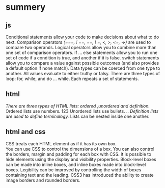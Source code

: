 # summery
## js
Conditional statements allow your code to make
decisions about what to do next.
Comparison operators *(===, ! ==, ==, ! =, <, >, <=, =>)*
are used to compare two operands.
Logical operators allow you to combine more than one
set of comparison operators.
if ... else statements allow you to run one set of code
if a condition is true, and another if it is false.
switch statements allow you to compare a value
against possible outcomes (and also provides a default
option if none match).
Data types can be coerced from one type to another.
All values evaluate to either truthy or falsy.
There are three types of loop: for, while, and
do ... while. Each repeats a set of statements.
## html 
*There are three types of HTML lists: ordered ,unordered and definition.*
Ordered lists use numbers. 123
Unordered lists use bullets. ..
*Definition lists are used to define terminology.* 
Lists can be nested inside one another.
## html and css
CSS treats each HTML element as if it has its own box.  
You can use CSS to control the dimensions of a box. 
You can also control the borders, margin and padding for each box with CSS.
It is possible to hide elements using the display and visibility properties.
Block-level boxes can be made into inline boxes, and inline boxes made into block-level boxes.
Legibility can be improved by controlling the width of boxes containing text and the leading.
CSS3 has introduced the ability to create image borders and rounded borders.
